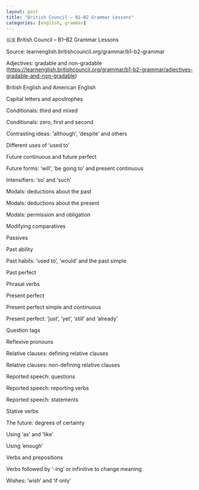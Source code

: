 ```yaml
---
layout: post
title: "British Council – B1–B2 Grammar Lessons"
categories: [english, grammar]
---
```


🇬🇧 British Council – B1–B2 Grammar Lessons

Source: learnenglish.britishcouncil.org/grammar/b1-b2-grammar

Adjectives: gradable and non-gradable
(https://learnenglish.britishcouncil.org/grammar/b1-b2-grammar/adjectives-gradable-and-non-gradable)

British English and American English

Capital letters and apostrophes

Conditionals: third and mixed

Conditionals: zero, first and second

Contrasting ideas: ‘although’, ‘despite’ and others

Different uses of ‘used to’

Future continuous and future perfect

Future forms: ‘will’, ‘be going to’ and present continuous

Intensifiers: ‘so’ and ‘such’

Modals: deductions about the past

Modals: deductions about the present

Modals: permission and obligation

Modifying comparatives

Passives

Past ability

Past habits: ‘used to’, ‘would’ and the past simple

Past perfect

Phrasal verbs

Present perfect

Present perfect simple and continuous

Present perfect: ‘just’, ‘yet’, ‘still’ and ‘already’

Question tags

Reflexive pronouns

Relative clauses: defining relative clauses

Relative clauses: non-defining relative clauses

Reported speech: questions

Reported speech: reporting verbs

Reported speech: statements

Stative verbs

The future: degrees of certainty

Using ‘as’ and ‘like’

Using ‘enough’

Verbs and prepositions

Verbs followed by ‘-ing’ or infinitive to change meaning

Wishes: ‘wish’ and ‘if only’
